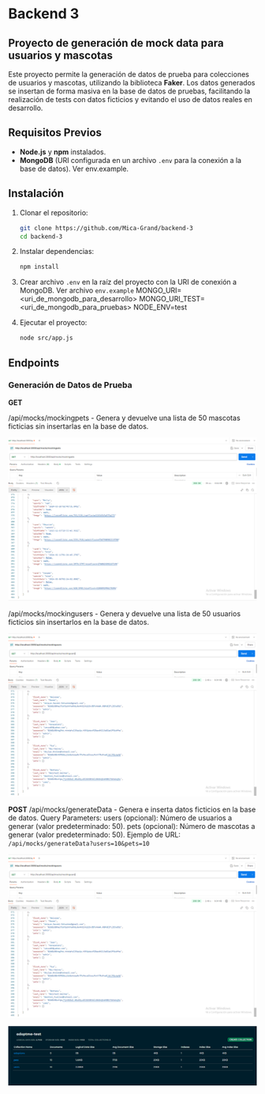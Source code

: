 # Backend 3
## Proyecto de generación de mock data para usuarios y mascotas

Este proyecto permite la generación de datos de prueba para colecciones de usuarios y mascotas, utilizando la biblioteca **Faker**. Los datos generados se insertan de forma masiva en la base de datos de pruebas, facilitando la realización de tests con datos ficticios y evitando el uso de datos reales en desarrollo.

## Requisitos Previos

- **Node.js** y **npm** instalados.
- **MongoDB** (URI configurada en un archivo `.env` para la conexión a la base de datos). Ver env.example. 

## Instalación

1. Clonar el repositorio:
   ```bash
   git clone https://github.com/Mica-Grand/backend-3
   cd backend-3
   ``` 
2. Instalar dependencias:
   ```bash
   npm install
   ```
3. Crear archivo `.env` en la raíz del proyecto con la URI de conexión a MongoDB. Ver archivo `env.example`
MONGO_URI=<uri_de_mongodb_para_desarrollo>
MONGO_URI_TEST=<uri_de_mongodb_para_pruebas>
NODE_ENV=test

4. Ejecutar el proyecto:
    ```bash
    node src/app.js
    ```
## Endpoints

### Generación de Datos de Prueba

**GET**

 /api/mocks/mockingpets -
 Genera y devuelve una lista de 50 mascotas ficticias sin insertarlas en la base de datos.

 ![screenshot de Postman. GET mockingpets](src/assets/img/image.png)

/api/mocks/mockingusers  -
Genera y devuelve una lista de 50 usuarios ficticios sin insertarlos en la base de datos.

![screenshot de Postman. GET mockingusers](src/assets/img/image-1.png)

**POST**
/api/mocks/generateData  - Genera e inserta datos ficticios en la base de datos.
Query Parameters:
users (opcional): Número de usuarios a generar (valor predeterminado: 50).
pets (opcional): Número de mascotas a generar (valor predeterminado: 50).
Ejemplo de URL: `/api/mocks/generateData?users=10&pets=10`

![screenshot de Postman. generateData](src/assets/img/image-1.png)

![screenshot de Postman. Mongo Atlas](src/assets/img/image-3.png)

 

